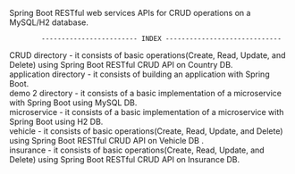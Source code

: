 Spring Boot RESTful web services APIs for CRUD operations on a MySQL/H2 database. 

            ------------------------ INDEX ----------------------------- 

CRUD directory          - it consists of basic operations(Create, Read, Update, and Delete) using Spring Boot RESTful CRUD API on Country DB. <br>
application directory   - it consists of building an application with Spring Boot. <br>
demo 2 directory        - it consists of a basic implementation of a microservice with Spring Boot using MySQL DB. <br>
microservice            - it consists of a basic implementation of a microservice with Spring Boot using H2 DB. <br>
vehicle                 - it consists of basic operations(Create, Read, Update, and Delete) using Spring Boot RESTful CRUD API on Vehicle DB . <br>
insurance               - it consists of basic operations(Create, Read, Update, and Delete) using Spring Boot RESTful CRUD API on Insurance DB. <br>

